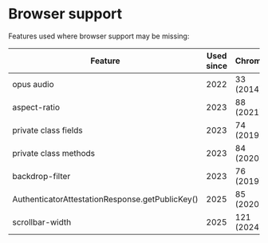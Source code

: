 # Browser support

Features used where browser support may be missing:

| Feature | Used since | Chrome | Firefox | Safari
| - | - | - | - | -
| opus audio | 2022 | 33 (2014) | 15 (2012) | 17.5 (2024)
| aspect-ratio | 2023 | 88 (2021) | 89 (2021) | 15 (2021)
| private class fields | 2023 | 74 (2019) | 90 (2021) | 14.1 (2021)
| private class methods | 2023 | 84 (2020) | 90 (2021) | 15 (2021)
| backdrop-filter | 2023 | 76 (2019) | 103 (2022) | 18 (2024)
| AuthenticatorAttestationResponse.getPublicKey() | 2025 | 85 (2020) | 119 (2023) | 16 (2022)
| scrollbar-width | 2025 | 121 (2024) | 64 (2018) | 18.2 (2024)
